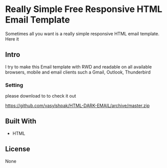 # Really Simple Free Responsive HTML Email Template

Sometimes all you want is a really simple responsive HTML email template. Here it

## Intro

I try to make this Email template with RWD and readable on all available browsers, mobile and email clients such a Gmail, Outlook, Thunderbird

### Setting

please download to to check it out


https://github.com/vasylshpak/HTML-DARK-EMAIL/archive/master.zip


## Built With

* HTML

## License

None

